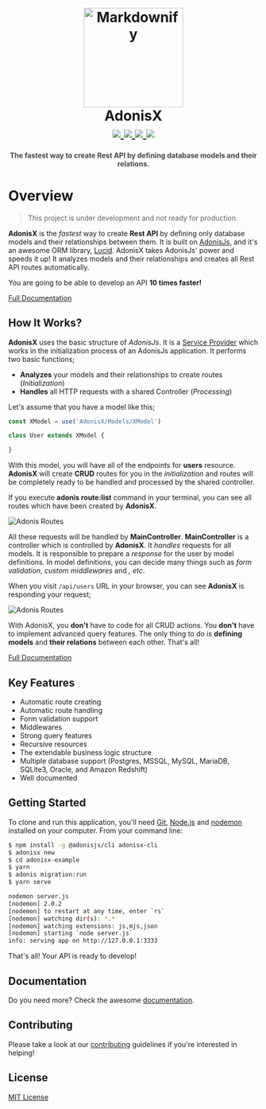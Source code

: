 <h1 align="center">
  <br>
  <a href="https://adonisx.github.io">
    <img src="https://adonisx.github.io/logo.png" alt="Markdownify" width="200">
  </a>
  <br>
  AdonisX
  <br>
  <a href="https://travis-ci.org/adonisx/adonisx" target="_blank">
    <img src="https://travis-ci.org/adonisx/adonisx.svg?branch=master">
  </a>
  <a href="https://sonarcloud.io/dashboard?id=ozziest_apix" target="_blank">
    <img src="https://sonarcloud.io/api/project_badges/measure?project=ozziest_apix&metric=alert_status">
  </a>
  <a href="https://github.com/adonisx/adonisx/issues" target="_blank">
    <img src="https://img.shields.io/github/issues/adonisx/adonisx.svg">
  </a>
  <a href="https://opensource.org/licenses/MIT" target="_blank">
    <img src="https://img.shields.io/badge/license-MIT-blue.svg">
  </a>
</h1>

<h4 align="center" style="color: #444">
  The fastest way to create Rest API by defining database models and their relations.
</h4>

# Overview

> This project is under development and not ready for production.

**AdonisX** is the *fastest* way to create **Rest API** by defining only database models and their relationships between them. It is built on [AdonisJs](https://adonisjs.com), and it's an awesome ORM library, [Lucid](https://adonisjs.com/docs/4.1/lucid). AdonisX takes AdonisJs' power and speeds it up! It analyzes models and their relationships and creates all Rest API routes automatically.

You are going to be able to develop an API **10 times faster!**

[Full Documentation](https://adonisx.github.io)

## How It Works?

**AdonisX** uses the basic structure of *AdonisJs*. It is a [Service Provider](https://adonisjs.com/docs/4.1/service-providers) which works in the initialization process of an AdonisJs application. It performs two basic functions;

- **Analyzes** your models and their relationships to create routes (*Initialization*)
- **Handles** all HTTP requests with a shared Controller (*Processing*)

Let's assume that you have a model like this;

```js
const XModel = use('AdonisX/Models/XModel')

class User extends XModel {

}
```

With this model, you will have all of the endpoints for **users** resource. **AdonisX** will create **CRUD** routes for you in the *initialization* and routes will be completely ready to be handled and processed by the shared controller.

If you execute **adonis route:list** command in your terminal, you can see all routes which have been created by **AdonisX**. 

![Adonis Routes](https://adonisx.github.io/images/03-routes.jpg)

All these requests will be handled by **MainController**. **MainController** is a controller which is controlled by **AdonisX**. It *handles* requests for all models. It is responsible to prepare a *response* for the user by model definitions. In model definitions, you can decide many things such as *form validation*, *custom middlewares* and *, etc*.

When you visit `/api/users` URL in your browser, you can see **AdonisX** is responding your request;

![Adonis Routes](https://adonisx.github.io/images/01-paginate.jpg)

With AdonisX, you **don't** have to code for all CRUD actions. You **don't** have to implement advanced query features. The only thing to do is **defining models** and **their relations** between each other. That's all! <Emoji code="1f389"></Emoji>

[Full Documentation](https://adonisx.github.io)

## Key Features

- Automatic route creating
- Automatic route handling
- Form validation support
- Middlewares
- Strong query features
- Recursive resources
- The extendable business logic structure
- Multiple database support (Postgres, MSSQL, MySQL, MariaDB, SQLite3, Oracle, and Amazon Redshift)
- Well documented

## Getting Started

To clone and run this application, you'll need [Git](https://git-scm.com/), [Node.js](https://nodejs.org) and [nodemon](https://www.npmjs.com/package/nodemon) installed on your computer. From your command line:

```bash
$ npm install -g @adonisjs/cli adonisx-cli
$ adonisx new
$ cd adonisx-example
$ yarn
$ adonis migration:run
$ yarn serve

nodemon server.js
[nodemon] 2.0.2
[nodemon] to restart at any time, enter `rs`
[nodemon] watching dir(s): *.*
[nodemon] watching extensions: js,mjs,json
[nodemon] starting `node server.js`
info: serving app on http://127.0.0.1:3333
```

That's all! Your API is ready to develop!

## Documentation

Do you need more? Check the awesome [documentation](https://adonisx.github.io).

## Contributing

Please take a look at our [contributing](https://adonisx.github.io/01-introduction/#contribution-guide) guidelines if you're interested in helping!

## License

[MIT License](LICENSE)

